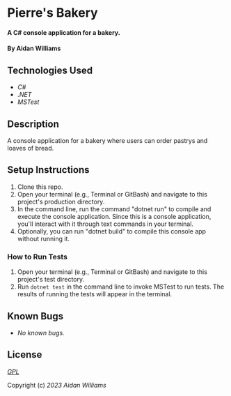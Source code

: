 # Pierre's Bakery

#### A C# console application for a bakery.

#### By Aidan Williams

## Technologies Used

* _C#_
* _.NET_
* _MSTest_

## Description

A console application for a bakery where users can order pastrys and loaves of bread.

## Setup Instructions

1. Clone this repo.
2. Open your terminal (e.g., Terminal or GitBash) and navigate to this project's production directory.
3. In the command line, run the command "dotnet run" to compile and execute the console application. Since this is a console application, you'll interact with it through text commands in your terminal.
4. Optionally, you can run "dotnet build" to compile this console app without running it.

### How to Run Tests

1. Open your terminal (e.g., Terminal or GitBash) and navigate to this project's test directory.
2. Run `dotnet test` in the command line to invoke MSTest to run tests. The results of running the tests will appear in the terminal.

## Known Bugs

* _No known bugs._

## License

_[GPL](https://en.wikipedia.org/wiki/GNU_General_Public_License)_

Copyright (c) _2023_ _Aidan Williams_